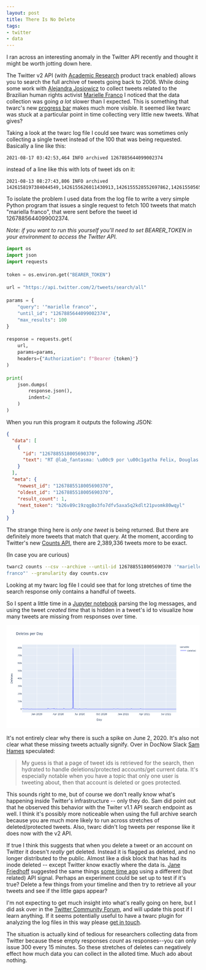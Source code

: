 ```yaml
---
layout: post
title: There Is No Delete
tags:
- twitter
- data
---
```



I ran across an interesting anomaly in the Twitter API recently and thought
it might be worth jotting down here.

The Twitter v2 API (with [Academic Research] product track enabled) allows you
to search the full archive of tweets going back to 2006. While doing some work
with [Alejandra Josiowicz] to collect tweets related to the Brazilian human
rights activist [Marielle Franco] I noticed that the data collection was going
*a lot* slower than I expected. This is something that twarc's new [progress
bar] makes much more visible. It seemed like twarc was stuck at a particular
point in time collecting very little new tweets. What gives?

Taking a look at the twarc log file I could see twarc was sometimes only
collecting a single tweet instead of the 100 that was being requested. Basically a line like this:

```text
2021-08-17 03:42:53,464 INFO archived 1267885644099002374
```

instead of a line like this with lots of tweet ids on it:

```text
2021-08-13 08:27:43,806 INFO archived 1426158197384044549,1426155626011430913,1426155528552697862,1426155056567574534,1426154992554086402,1426153260696678401,1426152718083702790,1426151338291957762,1426151303286247425,1426150785428164613,1426150593207447559,1426149917010145282,1426149795245268996,1426149628739825667,1426147897373044738,1426147402990379008,1426147073087492100,1426146906456174594,1426145724115341315,1426145360729317376,1426145137298714624,1426143294539583492,1426142733123694599,1426140920962076673,1426138951081992192,1426138676954902531,1426138248812941318,1426137687703052288,1426137658904911872,1426137184143351810,1426134708031827970,1426133475204255749,1426133385886552068,1426129300428840967,1426129292895850496,1426126292450217984,1426125942863409155,1426124810464149506,1426123335998574592,1426123142787997703,1426122015346466821,1426121994257543168,1426121464307138560,1426120311213379585,1426116765705281536,1426116734973579266,1426116720377442309,1426116553301536769,1426115831876968448,1426115603912396801,1426115563542171660,1426113168485535746,1426112289191649280,1426112010199109632,1426111436565123074,1426111213445033984,1426110935253594115,1426110931663302658,1426110666172211201,1426110534181658628,1426108955382669313,1426100653303255043,1426097593856274432,1426055213115392003,1426031551146565634,1426015633611784200,1426002518149156864,1426000997881679876,1425998435862331394,1425997289521393667,1425996699366051849,1425995750534782986,1425994923631841280,1425994819357249536,1425990300699344903,1425986576635600901,1425985946726637571,1425984891339030529,1425982908494401544,1425982737857622016,1425980825317875717,1425978278586761218,1425976980017754119,1425976685296422915,1425975810616332291,1425975040974196738,1425974916004950022,1425974391515623432,1425974134438309891,1425970945496387587,1425970625517084674,1425970245550870532,1425969423026950149,1425967499133259788,1425966405200056323,1425966374950744068,1425965431614025736,1425965245101707268,1425964978532753415,1425964921041428485
```

To isolate the problem I used data from the log file to write a very simple
Python program that issues a single request to fetch 100 tweets that match
"mariella franco", that were sent before the tweet id 1267885644099002374.

*Note: if you want to run this yourself you'll need to set BEARER_TOKEN in your environment to access the Twitter API.*

```python
import os
import json
import requests

token = os.environ.get("BEARER_TOKEN")

url = "https://api.twitter.com/2/tweets/search/all"

params = {
    "query": '"marielle franco"',
    "until_id": "1267885644099002374",
    "max_results": 100
}

response = requests.get(
    url,
    params=params,
    headers={"Authorization": f"Bearer {token}"}
)

print(
    json.dumps(
        response.json(), 
        indent=2
    )
)
```

When you run this program it outputs the following JSON:

```json
{
  "data": [
    {
      "id": "1267885518005690370",
      "text": "RT @lab_fantasma: \u00c9 por \u00c1gatha Felix, Douglas Martins Rodrigues e Jo\u00e3o Pedro. Mas tamb\u00e9m por George Floyd, por Claudia Ferreira e Marielle\u2026"
    }
  ],
  "meta": {
    "newest_id": "1267885518005690370",
    "oldest_id": "1267885518005690370",
    "result_count": 1,
    "next_token": "b26v89c19zqg8o3fo7dfv5axa5q2kdlt21pvomk80wqyl"
  }
}
```

The strange thing here is *only one tweet* is being returned. But there are
definitely more tweets that match that query. At the moment, according to
Twitter's new [Counts API], there are 2,389,336 tweets more to be exact. 

(In case you are curious)

```bash
twarc2 counts --csv --archive --until-id 1267885518005690370 '"marielle
franco"' --granularity day counts.csv
```

Looking at my twarc log file I could see that for long stretches of time the search response only contains a handful of tweets.

So I spent a little time in a [Jupyter notebook] parsing the log messages, and using the tweet *created time* that is hidden in a tweet's id to visualize how many tweets are missing from responses over time.

<img src="/images/marielle-franco-deletes.png" class="img-responsive">

It's not entirely clear why there is such a spike on June 2, 2020. It's also
not clear what these missing tweets actually signify. Over in DocNow Slack [Sam
Hames] speculated:

> My guess is that a page of tweet ids is retrieved for the search, then hydrated to handle deletions/protected accounts/get current data. It's especially notable when you have a topic that only one user is tweeting about, then that account is deleted or goes protected.

This sounds right to me, but of course we don't really know what's happening inside Twitter's infrastructure -- only they do. Sam did point out that he observed this behavior with the Twiter v1.1 API search endpoint as well. I think it's possibly more noticeable when using the full archive search because you are much more likely to run across stretches of deleted/protected tweets. Also, twarc didn't log tweets per response like it does now with the v2 API.

If true I think this suggests that when you delete a tweet or an account on
Twitter it doesn't *really* get deleted. Instead it is flagged as deleted, and
no longer distributed to the public. Almost like a disk block that has had its
inode deleted -- except Twitter know exactly where the data is. [Jane
Friedhoff] suggested the same things [some time ago] using a different (but
related) API signal. Perhaps an experiment could be set up to test if it's
true? Delete a few things from your timeline and then try to retrieve all your
tweets and see if the little gaps appear?

I'm not expecting to get much insight into what's really going on here, but
I did ask over in the [Twitter Community Forum], and will update this post if
I learn anything. If it seems potentially useful to have a twarc plugin for
analyzing the log files in this way please [get in touch].

The situation is actually kind of tedious for researchers collecting data from
Twitter because these empty responses *count* as responses--you can only
issue 300 every 15 minutes. So these stretches of deletes can negatively effect
how much data you can collect in the alloted time. Much ado about nothing.

[Marielle Franco]: https://en.wikipedia.org/wiki/Marielle_Franco
[Academic Research]: https://developer.twitter.com/en/products/twitter-api/academic-research
[Alejandra Josiowicz]: https://twitter.com/AleJosiowicz
[Twitter Community Forum]: https://twittercommunity.com/t/sparse-results-from-tweets-search-all/158182
[Jupyter notebook]: https://github.com/edsu/notebooks/blob/master/Tweet%20Deletes.ipynb
[Sam Hames]: https://twitter.com/samuel_hames
[get in touch]: mailto:ehs@pobox.com
[Jane Friedhoff]: https://twitter.com/jfriedhoff
[some time ago]: https://janefriedhoff.com/notepad/update/2015/12/09/baleet.html
[progress bar]: https://github.com/DocNow/twarc/releases/tag/v2.3.7
[Counts API]: https://developer.twitter.com/en/docs/twitter-api/tweets/counts/api-reference/get-tweets-counts-all
